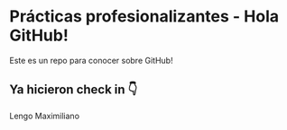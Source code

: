 # Prácticas profesionalizantes - Hola GitHub!
Este es un repo para conocer sobre GitHub!

## Ya hicieron check in 👇
Lengo
Maximiliano